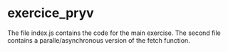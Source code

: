 # exercice_pryv

The file index.js contains the code for the main exercise.
The second file contains a paralle/asynchronous version of the fetch function.
